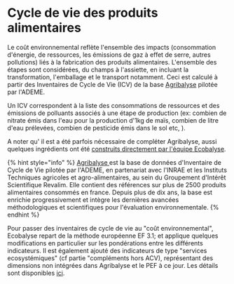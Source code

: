 # Cycle de vie des produits alimentaires

Le coût environnemental reflète l'ensemble des impacts (consommation d'énergie, de ressources, les émissions de gaz à effet de serre, autres pollutions) liés à la fabrication des produits alimentaires. L'ensemble des étapes sont considérées, du champs à l'assiette, en incluant la transformation, l'emballage et le transport notamment.  Ceci est calculé à partir des Inventaires de Cycle de Vie (ICV) de la base [Agribalyse](https://agribalyse.ademe.fr/) pilotée par l'ADEME.&#x20;

Un ICV correspondent à la liste des consommations de ressources et des émissions de polluants associés à une étape de production (ex: combien de nitrate émis dans l'eau pour la production d'1kg de maïs, combien de litre d'eau prélevées, combien de pesticide émis dans le sol etc, ). &#x20;

A noter qu' il est a été parfois nécessaire de compléter Agribalyse, aussi quelques ingrédients ont été [construits directement par l'équipe Ecobalyse](etape-1-ingredients/impacts-consideres-1.md).

{% hint style="info" %}
[Agribalyse ](<../../README (1).md>)est la base de données d'Inventaire de Cycle de Vie pilotée par l'ADEME, en partenariat avec l'INRAE et les Instituts Techniques agricoles et agro-alimentaires, au sein du Groupement d'Intérêt Scientifique Revalim. Elle contient des références sur plus de 2500 produits alimentaires consommés en france. Depuis plus de dix ans, la base est enrichie progressivement et intègre les dernières avancées méthodologiques et scientifiques pour l'évaluation environnementale.&#x20;
{% endhint %}

Pour passer des inventaires de cycle de vie au "coût environnemental",  Ecobalyse repart de la méthode européenne EF 3.1; et applique quelques modifications en particulier sur les pondérations entre les différents indicateurs.  Il est également ajouté des indicateurs de type "services ecosystémiques" (cf partie "compléments hors ACV), représentant des dimensions non intégrées dans Agribalyse et le PEF à ce jour. Les détails sont disponibles [ici](../../impacts-consideres.md).
